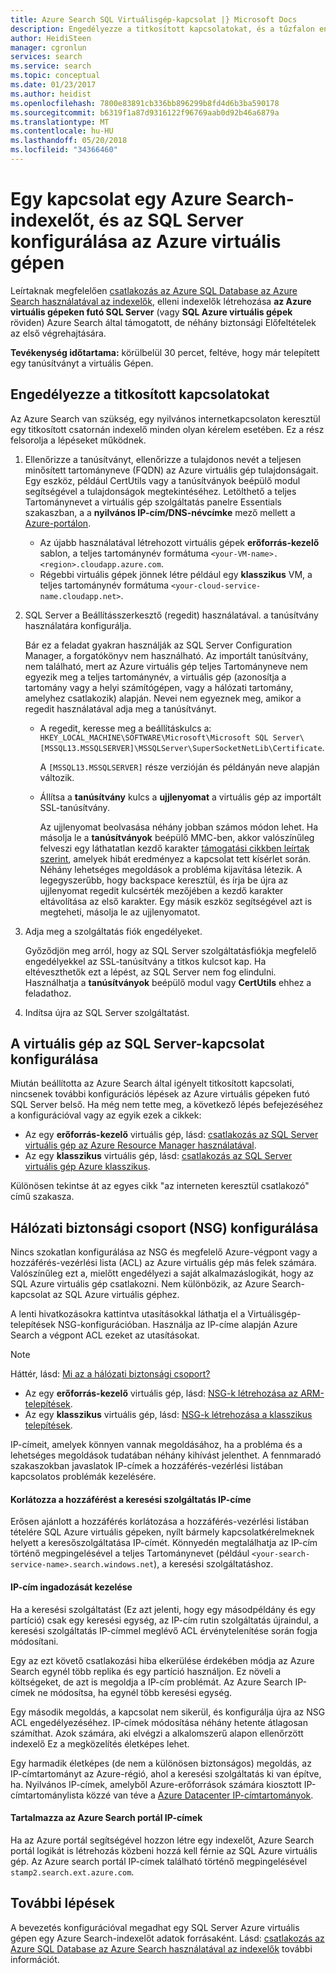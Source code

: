 ```yaml
---
title: Azure Search SQL Virtuálisgép-kapcsolat |} Microsoft Docs
description: Engedélyezze a titkosított kapcsolatokat, és a tűzfalon engedélyezni az SQL Server egy Azure virtuális gépen (VM) az Azure Search indexelőt konfigurálása.
author: HeidiSteen
manager: cgronlun
services: search
ms.service: search
ms.topic: conceptual
ms.date: 01/23/2017
ms.author: heidist
ms.openlocfilehash: 7800e83891cb336bb896299b8fd4d6b3ba590178
ms.sourcegitcommit: b6319f1a87d9316122f96769aab0d92b46a6879a
ms.translationtype: MT
ms.contentlocale: hu-HU
ms.lasthandoff: 05/20/2018
ms.locfileid: "34366460"
---
```

# <a name="configure-a-connection-from-an-azure-search-indexer-to-sql-server-on-an-azure-vm"></a>Egy kapcsolat egy Azure Search-indexelőt, és az SQL Server konfigurálása az Azure virtuális gépen
Leírtaknak megfelelően [csatlakozás az Azure SQL Database az Azure Search használatával az indexelők](search-howto-connecting-azure-sql-database-to-azure-search-using-indexers.md#faq), elleni indexelők létrehozása **az Azure virtuális gépeken futó SQL Server** (vagy **SQL Azure virtuális gépek** röviden) Azure Search által támogatott, de néhány biztonsági Előfeltételek az első végrehajtására. 

**Tevékenység időtartama:** körülbelül 30 percet, feltéve, hogy már telepített egy tanúsítványt a virtuális Gépen.

## <a name="enable-encrypted-connections"></a>Engedélyezze a titkosított kapcsolatokat
Az Azure Search van szükség, egy nyilvános internetkapcsolaton keresztül egy titkosított csatornán indexelő minden olyan kérelem esetében. Ez a rész felsorolja a lépéseket működnek.

1. Ellenőrizze a tanúsítványt, ellenőrizze a tulajdonos nevét a teljesen minősített tartományneve (FQDN) az Azure virtuális gép tulajdonságait. Egy eszköz, például CertUtils vagy a tanúsítványok beépülő modul segítségével a tulajdonságok megtekintéséhez. Letölthető a teljes Tartománynevet a virtuális gép szolgáltatás panelre Essentials szakaszban, a a **nyilvános IP-cím/DNS-névcímke** mező mellett a [Azure-portálon](https://portal.azure.com/).
   
   * Az újabb használatával létrehozott virtuális gépek **erőforrás-kezelő** sablon, a teljes tartománynév formátuma `<your-VM-name>.<region>.cloudapp.azure.com`. 
   * Régebbi virtuális gépek jönnek létre például egy **klasszikus** VM, a teljes tartománynév formátuma `<your-cloud-service-name.cloudapp.net>`. 
2. SQL Server a Beállításszerkesztő (regedit) használatával. a tanúsítvány használatára konfigurálja. 
   
    Bár ez a feladat gyakran használják az SQL Server Configuration Manager, a forgatókönyv nem használható. Az importált tanúsítvány, nem található, mert az Azure virtuális gép teljes Tartományneve nem egyezik meg a teljes tartománynév, a virtuális gép (azonosítja a tartomány vagy a helyi számítógépen, vagy a hálózati tartomány, amelyhez csatlakozik) alapján. Nevei nem egyeznek meg, amikor a regedit használatával adja meg a tanúsítványt.
   
   * A regedit, keresse meg a beállításkulcs a: `HKEY_LOCAL_MACHINE\SOFTWARE\Microsoft\Microsoft SQL Server\[MSSQL13.MSSQLSERVER]\MSSQLServer\SuperSocketNetLib\Certificate`.
     
     A `[MSSQL13.MSSQLSERVER]` része verzióján és példányán neve alapján változik. 
   * Állítsa a **tanúsítvány** kulcs a **ujjlenyomat** a virtuális gép az importált SSL-tanúsítvány.
     
     Az ujjlenyomat beolvasása néhány jobban számos módon lehet. Ha másolja le a **tanúsítványok** beépülő MMC-ben, akkor valószínűleg felveszi egy láthatatlan kezdő karakter [támogatási cikkben leírtak szerint](https://support.microsoft.com/kb/2023869/), amelyek hibát eredményez a kapcsolat tett kísérlet során. Néhány lehetséges megoldások a probléma kijavítása létezik. A legegyszerűbb, hogy backspace keresztül, és írja be újra az ujjlenyomat regedit kulcsérték mezőjében a kezdő karakter eltávolítása az első karakter. Egy másik eszköz segítségével azt is megteheti, másolja le az ujjlenyomatot.
3. Adja meg a szolgáltatás fiók engedélyeket. 
   
    Győződjön meg arról, hogy az SQL Server szolgáltatásfiókja megfelelő engedélyekkel az SSL-tanúsítvány a titkos kulcsot kap. Ha eltéveszthetők ezt a lépést, az SQL Server nem fog elindulni. Használhatja a **tanúsítványok** beépülő modul vagy **CertUtils** ehhez a feladathoz.
4. Indítsa újra az SQL Server szolgáltatást.

## <a name="configure-sql-server-connectivity-in-the-vm"></a>A virtuális gép az SQL Server-kapcsolat konfigurálása
Miután beállította az Azure Search által igényelt titkosított kapcsolati, nincsenek további konfigurációs lépések az Azure virtuális gépeken futó SQL Server belső. Ha még nem tette meg, a következő lépés befejezéséhez a konfigurációval vagy az egyik ezek a cikkek:

* Az egy **erőforrás-kezelő** virtuális gép, lásd: [csatlakozás az SQL Server virtuális gép az Azure Resource Manager használatával](../virtual-machines/windows/sql/virtual-machines-windows-sql-connect.md). 
* Az egy **klasszikus** virtuális gép, lásd: [csatlakozás az SQL Server virtuális gép Azure klasszikus](../virtual-machines/windows/classic/sql-connect.md).

Különösen tekintse át az egyes cikk "az interneten keresztül csatlakozó" című szakasza.

## <a name="configure-the-network-security-group-nsg"></a>Hálózati biztonsági csoport (NSG) konfigurálása
Nincs szokatlan konfigurálása az NSG és megfelelő Azure-végpont vagy a hozzáférés-vezérlési lista (ACL) az Azure virtuális gép más felek számára. Valószínűleg ezt a, mielőtt engedélyezi a saját alkalmazáslogikát, hogy az SQL Azure virtuális gép csatlakozni. Nem különbözik, az Azure Search-kapcsolat az SQL Azure virtuális géphez. 

A lenti hivatkozásokra kattintva utasításokkal láthatja el a Virtuálisgép-telepítések NSG-konfigurációban. Használja az IP-címe alapján Azure Search a végpont ACL ezeket az utasításokat.

> [!NOTE]
> Háttér, lásd: [Mi az a hálózati biztonsági csoport?](../virtual-network/security-overview.md)
> 
> 

* Az egy **erőforrás-kezelő** virtuális gép, lásd: [NSG-k létrehozása az ARM-telepítések](../virtual-network/tutorial-filter-network-traffic.md). 
* Az egy **klasszikus** virtuális gép, lásd: [NSG-k létrehozása a klasszikus telepítések](../virtual-network/virtual-networks-create-nsg-classic-ps.md).

IP-címeit, amelyek könnyen vannak megoldásához, ha a probléma és a lehetséges megoldások tudatában néhány kihívást jelenthet. A fennmaradó szakaszokban javaslatok IP-címek a hozzáférés-vezérlési listában kapcsolatos problémák kezelésére.

#### <a name="restrict-access-to-the-search-service-ip-address"></a>Korlátozza a hozzáférést a keresési szolgáltatás IP-címe
Erősen ajánlott a hozzáférés korlátozása a hozzáférés-vezérlési listában tételére SQL Azure virtuális gépeken, nyílt bármely kapcsolatkérelmeknek helyett a keresőszolgáltatása IP-címét. Könnyedén megtalálhatja az IP-cím történő megpingelésével a teljes Tartománynevet (például `<your-search-service-name>.search.windows.net`), a keresési szolgáltatáshoz.

#### <a name="managing-ip-address-fluctuations"></a>IP-cím ingadozását kezelése
Ha a keresési szolgáltatást (Ez azt jelenti, hogy egy másodpéldány és egy partíció) csak egy keresési egység, az IP-cím rutin szolgáltatás újraindul, a keresési szolgáltatás IP-címmel meglévő ACL érvénytelenítése során fogja módosítani.

Egy az ezt követő csatlakozási hiba elkerülése érdekében módja az Azure Search egynél több replika és egy partíció használjon. Ez növeli a költségeket, de azt is megoldja a IP-cím problémát. Az Azure Search IP-címek ne módosítsa, ha egynél több keresési egység.

Egy második megoldás, a kapcsolat nem sikerül, és konfigurálja újra az NSG ACL engedélyezéséhez. IP-címek módosítása néhány hetente átlagosan számíthat. Azok számára, aki elvégzi a alkalomszerű alapon ellenőrzött indexelő Ez a megközelítés életképes lehet.

Egy harmadik életképes (de nem a különösen biztonságos) megoldás, az IP-címtartományt az Azure-régió, ahol a keresési szolgáltatás ki van építve, ha. Nyilvános IP-címek, amelyből Azure-erőforrások számára kiosztott IP-címtartománylista közzé van téve a [Azure Datacenter IP-címtartományok](https://www.microsoft.com/download/details.aspx?id=41653). 

#### <a name="include-the-azure-search-portal-ip-addresses"></a>Tartalmazza az Azure Search portál IP-címek
Ha az Azure portál segítségével hozzon létre egy indexelőt, Azure Search portál logikát is létrehozás közbeni hozzá kell férnie az SQL Azure virtuális gép. Az Azure search portál IP-címek található történő megpingelésével `stamp2.search.ext.azure.com`.

## <a name="next-steps"></a>További lépések
A bevezetés konfigurációval megadhat egy SQL Server Azure virtuális gépen egy Azure Search-indexelőt adatok forrásaként. Lásd: [csatlakozás az Azure SQL Database az Azure Search használatával az indexelők](search-howto-connecting-azure-sql-database-to-azure-search-using-indexers.md) további információt.

